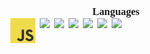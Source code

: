 <h3 align="center" style="margin-top: -42px;">
  <span style="margin-bottom: 50px; font-family: 'Lucida Console';">Languages</span>

  <p align="center" style="display: flex;margin: auto;width: 70%;">
    <img style="margin-left: 7px;" height="40" src="https://raw.githubusercontent.com/github/explore/80688e429a7d4ef2fca1e82350fe8e3517d3494d/topics/javascript/javascript.png">
    <img style="margin-left: 7px;" height="40" src="https://banner2.cleanpng.com/20180712/yka/kisspng-professional-python-programmer-computer-programmin-python-logo-download-5b47725c1cc0d6.3474912915314089881178.jpg">
  <img style="margin-left: 7px;" height="40" src="https://upload.wikimedia.org/wikipedia/commons/thumb/c/cf/Lua-Logo.svg/1200px-Lua-Logo.svg.png">
    <img style="margin-left: 7px;" height="40" src="https://banner2.cleanpng.com/20180831/iua/kisspng-c-programming-language-logo-microsoft-visual-stud-atlas-portfolio-5b89919299aab1.1956912415357423546294.jpg">
  <img style="margin-left: 7px;" height="40" src="https://e7.pngegg.com/pngimages/46/626/png-clipart-c-logo-the-c-programming-language-computer-icons-computer-programming-source-code-programming-miscellaneous-template.png">
    <img style="margin-left: 7px;" height="40" src="https://upload.wikimedia.org/wikipedia/commons/thumb/6/61/HTML5_logo_and_wordmark.svg/512px-HTML5_logo_and_wordmark.svg.png">
    <img style="margin-left: 7px;" height="40" src="https://upload.wikimedia.org/wikipedia/commons/thumb/d/d5/CSS3_logo_and_wordmark.svg/1200px-CSS3_logo_and_wordmark.svg.png">
  </p>
</h3>
